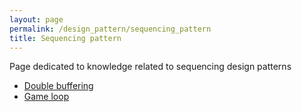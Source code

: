 ```yaml
---
layout: page
permalink: /design_pattern/sequencing_pattern
title: Sequencing pattern
---
```


Page dedicated to knowledge related to sequencing design patterns

- [Double buffering](/wiki/design_pattern/sequencing_pattern/double_buffering)
- [Game loop](/wiki/design_pattern/sequencing_pattern/game_loop)



